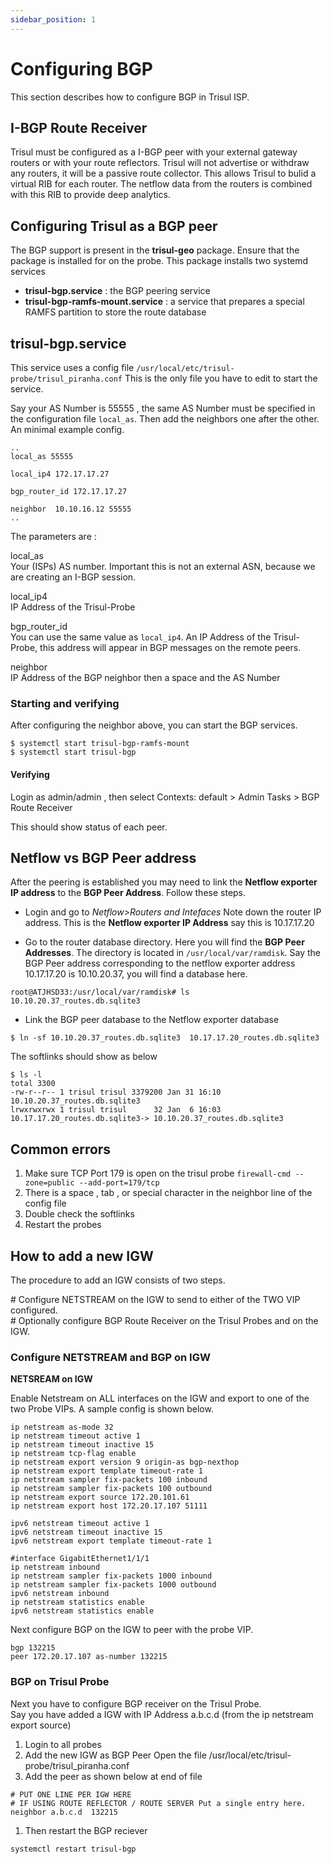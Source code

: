 ```yaml
---
sidebar_position: 1
---
```


# Configuring BGP

This section describes how to configure BGP in Trisul ISP.

## I-BGP Route Receiver

Trisul must be configured as a I-BGP peer with your external gateway
routers or with your route reflectors. Trisul will not advertise or
withdraw any routers, it will be a passive route collector. This allows
Trisul to bulid a virtual RIB for each router. The netflow data from the
routers is combined with this RIB to provide deep analytics.

## Configuring Trisul as a BGP peer

The BGP support is present in the **trisul-geo** package. Ensure that
the package is installed for on the probe. This package installs two
systemd services

- **trisul-bgp.service** : the BGP peering service
- **trisul-bgp-ramfs-mount.service** : a service that prepares a special
  RAMFS partition to store the route database

## trisul-bgp.service

This service uses a config file
`/usr/local/etc/trisul-probe/trisul_piranha.conf` This is the only file
you have to edit to start the service.

Say your AS Number is 55555 , the same AS Number must be specified in
the configuration file `local_as`. Then add the neighbors one after the
other. An minimal example config.

```language-bash
..
local_as 55555

local_ip4 172.17.17.27  

bgp_router_id 172.17.17.27

neighbor  10.10.16.12 55555
..
```

The parameters are :

local_as  
Your (ISPs) AS number. Important this is not an external ASN, because we
are creating an I-BGP session.

local_ip4  
IP Address of the Trisul-Probe

bgp_router_id  
You can use the same value as `local_ip4`. An IP Address of the
Trisul-Probe, this address will appear in BGP messages on the remote
peers.

neighbor  
IP Address of the BGP neighbor then a space and the AS Number

### Starting and verifying

After configuring the neighbor above, you can start the BGP services.

```language-bash
$ systemctl start trisul-bgp-ramfs-mount
$ systemctl start trisul-bgp
```

#### Verifying

Login as admin/admin , then select Contexts: default \> Admin Tasks \>
BGP Route Receiver

This should show status of each peer.

## Netflow vs BGP Peer address

After the peering is established you may need to link the **Netflow
exporter IP address** to the **BGP Peer Address**. Follow these steps.

- Login and go to *Netflow\>Routers and Intefaces* Note down the router
  IP address. This is the **Netflow exporter IP Address** say this is
  10.17.17.20

<!-- -->

- Go to the router database directory. Here you will find the **BGP Peer
  Addresses**. The directory is located in `/usr/local/var/ramdisk`. Say
  the BGP Peer address corresponding to the netflow exporter address
  10.17.17.20 is 10.10.20.37, you will find a database here.

```language-bash
root@ATJHSD33:/usr/local/var/ramdisk# ls
10.10.20.37_routes.db.sqlite3  
```

- Link the BGP peer database to the Netflow exporter database

```language-bash
$ ln -sf 10.10.20.37_routes.db.sqlite3  10.17.17.20_routes.db.sqlite3
```

The softlinks should show as below

```language-bash
$ ls -l
total 3300
-rw-r--r-- 1 trisul trisul 3379200 Jan 31 16:10 10.10.20.37_routes.db.sqlite3  
lrwxrwxrwx 1 trisul trisul      32 Jan  6 16:03 10.17.17.20_routes.db.sqlite3-> 10.10.20.37_routes.db.sqlite3  
```

## Common errors

1. Make sure TCP Port 179 is open on the trisul probe
   `firewall-cmd --zone=public --add-port=179/tcp`
2. There is a space , tab , or special character in the neighbor line
   of the config file
3. Double check the softlinks
4. Restart the probes

## How to add a new IGW

The procedure to add an IGW consists of two steps.

\# Configure NETSTREAM on the IGW to send to either of the TWO VIP
configured.  
\# Optionally configure BGP Route Receiver on the Trisul Probes and on
the IGW.

### Configure NETSTREAM and BGP on IGW

**NETSREAM on IGW**

Enable Netstream on ALL interfaces on the IGW and export to one of the
two Probe VIPs. A sample config is shown below.

```language-bash
ip netstream as-mode 32
ip netstream timeout active 1
ip netstream timeout inactive 15
ip netstream tcp-flag enable
ip netstream export version 9 origin-as bgp-nexthop
ip netstream export template timeout-rate 1
ip netstream sampler fix-packets 100 inbound
ip netstream sampler fix-packets 100 outbound
ip netstream export source 172.20.101.61
ip netstream export host 172.20.17.107 51111
```

```language-bash
ipv6 netstream timeout active 1
ipv6 netstream timeout inactive 15
ipv6 netstream export template timeout-rate 1
```

```language-bash
#interface GigabitEthernet1/1/1
ip netstream inbound
ip netstream sampler fix-packets 1000 inbound
ip netstream sampler fix-packets 1000 outbound
ipv6 netstream inbound
ip netstream statistics enable
ipv6 netstream statistics enable    
```

Next configure BGP on the IGW to peer with the probe VIP.

```language-bash
bgp 132215
peer 172.20.17.107 as-number 132215
```

### BGP on Trisul Probe

Next you have to configure BGP receiver on the Trisul Probe.  
Say you have added a IGW with IP Address a.b.c.d (from the ip netstream
export source)

1. Login to all probes
2. Add the new IGW as BGP Peer Open the file
   /usr/local/etc/trisul-probe/trisul_piranha.conf
3. Add the peer as shown below at end of file

```language-bash
# PUT ONE LINE PER IGW HERE 
# IF USING ROUTE REFLECTOR / ROUTE SERVER Put a single entry here.
neighbor a.b.c.d  132215
```

1. Then restart the BGP reciever

```language-bash
systemctl restart trisul-bgp
```
